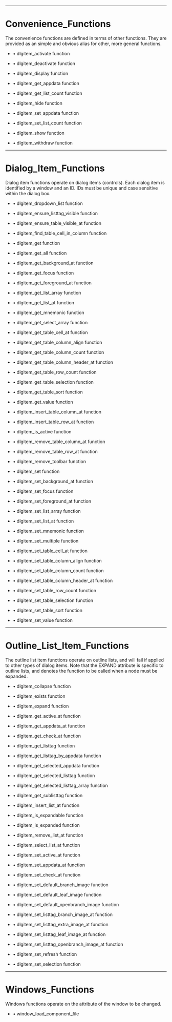 

---

# Convenience_Functions

The convenience functions are defined in terms of other functions. They are provided as an simple and obvious alias for other, more general functions.

- • dlgitem_activate function

- • dlgitem_deactivate function

- • dlgitem_display function

- • dlgitem_get_appdata function

- • dlgitem_get_list_count function

- • dlgitem_hide function

- • dlgitem_set_appdata function

- • dlgitem_set_list_count function

- • dlgitem_show function

- • dlgitem_withdraw function



---

# Dialog_Item_Functions

Dialog item functions operate on dialog items (controls). Each dialog item is identified by a window and an ID. IDs must be unique and case sensitive within the dialog box.

- • dlgitem_dropdown_list function

- • dlgitem_ensure_listtag_visible function

- • dlgitem_ensure_table_visible_at function

- • dlgitem_find_table_cell_in_column function

- • dlgitem_get function

- • dlgitem_get_all function

- • dlgitem_get_background_at function

- • dlgitem_get_focus function

- • dlgitem_get_foreground_at function

- • dlgitem_get_list_array function

- • dlgitem_get_list_at function

- • dlgitem_get_mnemonic function

- • dlgitem_get_select_array function

- • dlgitem_get_table_cell_at function

- • dlgitem_get_table_column_align function

- • dlgitem_get_table_column_count function

- • dlgitem_get_table_column_header_at function

- • dlgitem_get_table_row_count function

- • dlgitem_get_table_selection function

- • dlgitem_get_table_sort function

- • dlgitem_get_value function

- • dlgitem_insert_table_column_at function

- • dlgitem_insert_table_row_at function

- • dlgitem_is_active function

- • dlgitem_remove_table_column_at function

- • dlgitem_remove_table_row_at function

- • dlgitem_remove_toolbar function

- • dlgitem_set function

- • dlgitem_set_background_at function

- • dlgitem_set_focus function

- • dlgitem_set_foreground_at function

- • dlgitem_set_list_array function

- • dlgitem_set_list_at function

- • dlgitem_set_mnemonic function

- • dlgitem_set_multiple function

- • dlgitem_set_table_cell_at function

- • dlgitem_set_table_column_align function

- • dlgitem_set_table_column_count function

- • dlgitem_set_table_column_header_at function

- • dlgitem_set_table_row_count function

- • dlgitem_set_table_selection function

- • dlgitem_set_table_sort function

- • dlgitem_set_value function



---

# Outline_List_Item_Functions

The outline list item functions operate on outline lists, and will fail if applied to other types of dialog items. Note that the EXPAND attribute is specific to outline lists, and denotes the function to be called when a node must be expanded.

- • dlgitem_collapse function

- • dlgitem_exists function

- • dlgitem_expand function

- • dlgitem_get_active_at function

- • dlgitem_get_appdata_at function

- • dlgitem_get_check_at function

- • dlgitem_get_listtag function

- • dlgitem_get_listtag_by_appdata function

- • dlgitem_get_selected_appdata function

- • dlgitem_get_selected_listtag function

- • dlgitem_get_selected_listtag_array function

- • dlgitem_get_sublisttag function

- • dlgitem_insert_list_at function

- • dlgitem_is_expandable function

- • dlgitem_is_expanded function

- • dlgitem_remove_list_at function

- • dlgitem_select_list_at function

- • dlgitem_set_active_at function

- • dlgitem_set_appdata_at function

- • dlgitem_set_check_at function

- • dlgitem_set_default_branch_image function

- • dlgitem_set_default_leaf_image function

- • dlgitem_set_default_openbranch_image function

- • dlgitem_set_listtag_branch_image_at function

- • dlgitem_set_listtag_extra_image_at function

- • dlgitem_set_listtag_leaf_image_at function

- • dlgitem_set_listtag_openbranch_image_at function

- • dlgitem_set_refresh function

- • dlgitem_set_selection function



---

# Windows_Functions

Windows functions operate on the attribute of the window to be changed.

- • window_load_component_file